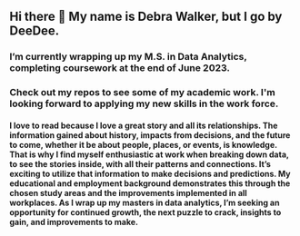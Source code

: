 ## Hi there 👋 My name is Debra Walker, but I go by DeeDee.

### I’m currently wrapping up my M.S. in Data Analytics, completing coursework at the end of June 2023.

### Check out my repos to see some of my academic work. I'm looking forward to applying my new skills in the work force.

#### I love to read because I love a great story and all its relationships. The information gained about history, impacts from decisions, and the future to come, whether it be about people, places, or events, is knowledge. That is why I find myself enthusiastic at work when breaking down data, to see the stories inside, with all their patterns and connections. It’s exciting to utilize that information to make decisions and predictions. My educational and employment background demonstrates this through the chosen study areas and the improvements implemented in all workplaces. As I wrap up my masters in data analytics, I’m seeking an opportunity for continued growth, the next puzzle to crack, insights to gain, and improvements to make.

<!--
**ddwalk77/ddwalk77** is a ✨ _special_ ✨ repository because its `README.md` (this file) appears on your GitHub profile.

Here are some ideas to get you started:

- 🔭 I’m currently working on ...
- 🌱 I’m currently learning ...
- 👯 I’m looking to collaborate on ...
- 🤔 I’m looking for help with ...
- 💬 Ask me about ...
- 📫 How to reach me: ...
- ⚡ Fun fact: ...
-->
